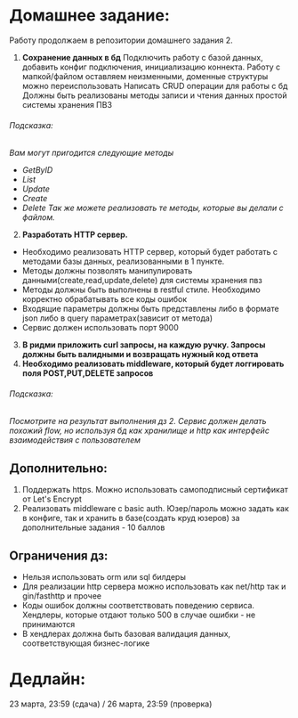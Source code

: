 
# Домашнее задание:
Работу продолжаем в репозитории домашнего задания 2.
1.  __Сохранение данных в бд__
    Подключить работу с базой данных, добавить конфиг подключения, инициализацию коннекта.
    Работу с мапкой/файлом оставляем неизменными, доменные структуры можно переиспользовать
    Написать CRUD операции для работы с бд
    Должны быть реализованы методы записи и чтения данных простой системы  хранения ПВЗ
###### _Подсказка:_
_Вам могут пригодится следующие методы_
- _GetByID_
- _List_
- _Update_
- _Create_
- _Delete_
  _Так же можете реализовать те методы, которые вы делали с файлом._
2. __Разработать HTTP сервер.__
- Необходимо реализовать HTTP сервер, который будет работать с методами базы данных, реализованными в 1 пункте.
- Методы должны позволять манипулировать данными(create,read,update,delete) для системы хранения пвз
- Методы должны быть выполнены в restful стиле. Необходимо корректно обрабатывать все коды ошибок
- Входящие параметры должны быть представлены либо в формате json либо в query параметрах(зависит от метода)
- Сервис должен использовать порт 9000
3. __В ридми приложить curl запросы, на каждую ручку. Запросы должны быть валидными и возвращать нужный код ответа__
4. __Необходимо реализовать middleware, который будет логгировать поля POST,PUT,DELETE запросов__
###### _Подсказка:_
_Посмотрите на результат выполнения дз 2. Сервис должен делать похожий flow, но используя бд как хранилище и http как интерфейс взаимодействия с пользователем_
## Дополнительно:
1. Поддержать https. Можно использовать самоподписный сертификат от Let's Encrypt
2. Реализовать middleware с basic auth. Юзер/пароль можно задать как в конфиге, так и хранить в базе(создать круд юзеров)
   за дополнительные задания - 10 баллов
## Ограничения дз:
- Нельзя использовать orm или sql билдеры
- Для реализации http сервера можно использовать как net/http так и gin/fasthttp и прочее
- Коды ошибок должны соответствовать поведению сервиса. Хендлеры, которые отдают только 500 в случае ошибки - не принимаются
- В хендлерах должна быть базовая валидация данных, соответствующая бизнес-логике
# Дедлайн:
23 марта, 23:59 (сдача) / 26 марта, 23:59 (проверка)
